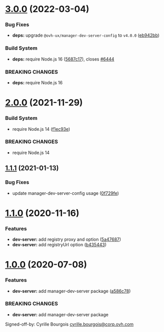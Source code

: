 # [3.0.0](https://github.com/ovh/manager/compare/@ovh-ux/manager-dev-server@2.0.0...@ovh-ux/manager-dev-server@3.0.0) (2022-03-04)


### Bug Fixes

* **deps:** upgrade `@ovh-ux/manager-dev-server-config` to `v4.0.0` ([eb942bb](https://github.com/ovh/manager/commit/eb942bb01a2d88cc879be6dc5d482c03bd4dc37a))


### Build System

* **deps:** require Node.js 16 ([5687c17](https://github.com/ovh/manager/commit/5687c17f1ae65c07ffde12abeecd0f9a955af8b0)), closes [#6444](https://github.com/ovh/manager/issues/6444)


### BREAKING CHANGES

* **deps:** require Node.js 16



# [2.0.0](https://github.com/ovh/manager/compare/@ovh-ux/manager-dev-server@1.1.1...@ovh-ux/manager-dev-server@2.0.0) (2021-11-29)


### Build System

* require Node.js 14 ([f1ec93e](https://github.com/ovh/manager/commit/f1ec93ef1156184dda02762eb62c0d838be495b6))


### BREAKING CHANGES

* require Node.js 14



## [1.1.1](https://github.com/ovh/manager/compare/@ovh-ux/manager-dev-server@1.1.0...@ovh-ux/manager-dev-server@1.1.1) (2021-01-13)


### Bug Fixes

* update manager-dev-server-config usage ([0f729fe](https://github.com/ovh/manager/commit/0f729fe9c26be55825cb63ee39f1586b7dd82847))



# [1.1.0](https://github.com/ovh/manager/compare/@ovh-ux/manager-dev-server@1.0.0...@ovh-ux/manager-dev-server@1.1.0) (2020-11-16)


### Features

* **dev-server:** add registry proxy and option ([5a47687](https://github.com/ovh/manager/commit/5a476877c8db7c433762d4d9a41a88e247bfeb93))
* **dev-server:** add registryUrl option ([b435443](https://github.com/ovh/manager/commit/b435443c2bb1e8682336c9f7262fdcbd6a662c0d))



# [1.0.0](https://github.com/ovh/manager/compare/@ovh-ux/manager-dev-server@0.0.0...@ovh-ux/manager-dev-server@1.0.0) (2020-07-08)


### Features

* **dev-server:** add manager-dev-server package ([a586c78](https://github.com/ovh/manager/commit/a586c78f42e40d11ff6e7ef62e6b4a41b213d159))


### BREAKING CHANGES

* **dev-server:** add manager-dev-server package

Signed-off-by: Cyrille Bourgois <cyrille.bourgois@corp.ovh.com>



